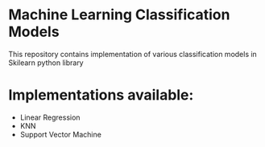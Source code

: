 # Machine Learning Classification Models

This repository contains implementation of various classification models in Skilearn python library

# Implementations available: 
- Linear Regression 
- KNN
- Support Vector Machine
